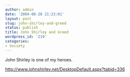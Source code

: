 ```yaml
---
author: admin
date: '2004-08-28 21:23:01'
layout: post
slug: john-shirley-and-greed
status: publish
title: John Shirley and Greed
wordpress_id: '219'
categories:
- Society
---
```

John Shirley is one of my heroes.

<a href="http://www.johnshirley.net/DesktopDefault.aspx?tabid=336">http://www.johnshirley.net/DesktopDefault.aspx?tabid=336</a>
